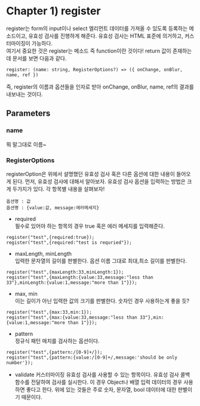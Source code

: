 # Chapter 1) register

register는 form의 input이나 select 엘리먼트 데이터를 가져올 수 있도록 등록하는 메소드이고, 유효성 검사를 진행하게 해준다. 유효성 검사는 HTML 표준에 의거하고, 커스터마이징이 가능하다.   
여기서 중요한 것은 register는 메소드 즉 function이란 것이다! return 값이 존재하는데 문서를 보면 다음과 같다.
```
register: (name: string, RegisterOptions?) => ({ onChange, onBlur, name, ref })
```
즉, register의 이름과 옵션들을 인자로 받아 onChange, onBlur, name, ref의 결과를 내보내는 것이다.
## Parameters
### name
뭐 말그대로 이름~
### RegisterOptions
registerOption은 위에서 설명했던 유효성 검사 혹은 다른 옵션에 대한 내용이 들어오게 된다. 먼저, 유효성 검사에 대해서 알아보자. 유효성 검사 옵션을 입력하는 방법은 크게 두가지가 있다. 각 항목별 내용을 살펴보자!
```
옵션명 : 값
옵션명 : {value:값, message:에러메세지}
```
* required   
필수로 있어야 하는 항목의 경우 true 혹은 에러 메세지를 입력해준다.
```
register("test",{required:true});
register("test",{required:"test is requried"});
```
* maxLength, minLength   
입력한 문자열의 길이를 판별한다. 옵션 이름 그대로 최대,최소 길이를 판별한다.
```
register("test",{maxLength:33,minLength:1});
register("test",{maxLength:{value:33,message:"less than 33"},minLength:{value:1,message:"more than 1"}});
```
* max, min   
이는 길이가 아닌 입력한 값의 크기를 판별한다. 숫자인 경우 사용하는게 좋을 듯?
```
register("test",{max:33,min:1});
register("test",{max:{value:33,message:"less than 33"},min:{value:1,message:"more than 1"}});
```
* pattern   
정규식 패턴 매치를 검사하는 옵션이다.
```
register("test",{pattern:/[0-9]+/});
register("test",{pattern:{value:/[0-9]+/,message:'should be only number'});
```
* validate
커스터마이징 유효성 검사를 사용할 수 있는 항목이다. 유효성 검사 콜백 함수를 전달하여 검사를 실시한다. 이 경우 Object나 배열 입력 데이터의 경우 사용하면 좋다고 한다. 위에 있는 것들은 주로 숫자, 문자열, bool 데이터에 대한 판별이기 때문이다.   

